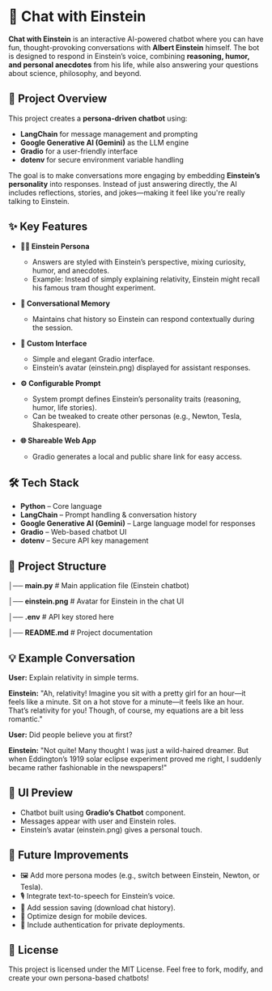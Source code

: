 # 🧠 Chat with Einstein

**Chat with Einstein** is an interactive AI-powered chatbot where you can have fun, thought-provoking conversations with **Albert Einstein** himself.
The bot is designed to respond in Einstein’s voice, combining **reasoning, humor, and personal anecdotes** from his life, while also answering your questions about science, philosophy, and beyond.

## 🎯 Project Overview

This project creates a **persona-driven chatbot** using:

* **LangChain** for message management and prompting
* **Google Generative AI (Gemini)** as the LLM engine
* **Gradio** for a user-friendly interface
* **dotenv** for secure environment variable handling

The goal is to make conversations more engaging by embedding **Einstein’s personality** into responses. 
Instead of just answering directly, the AI includes reflections, stories, and jokes—making it feel like you're really talking to Einstein.

## ✨ Key Features

* **👨‍🔬 Einstein Persona**
  * Answers are styled with Einstein’s perspective, mixing curiosity, humor, and anecdotes.
  * Example: Instead of simply explaining relativity, Einstein might recall his famous tram thought experiment.

* **💬 Conversational Memory**
  * Maintains chat history so Einstein can respond contextually during the session.

* **🎨 Custom Interface**
  * Simple and elegant Gradio interface.
  * Einstein’s avatar (einstein.png) displayed for assistant responses.

* **⚙️ Configurable Prompt**
  * System prompt defines Einstein’s personality traits (reasoning, humor, life stories).
  * Can be tweaked to create other personas (e.g., Newton, Tesla, Shakespeare).

* **🌐 Shareable Web App**
  * Gradio generates a local and public share link for easy access.

## 🛠️ Tech Stack

* **Python** – Core language
* **LangChain** – Prompt handling & conversation history
* **Google Generative AI (Gemini)** – Large language model for responses
* **Gradio** – Web-based chatbot UI
* **dotenv** – Secure API key management

## 📂 Project Structure

│── **main.py**              # Main application file (Einstein chatbot)

│── **einstein.png**        # Avatar for Einstein in the chat UI

│── **.env**                # API key stored here 

│── **README.md**           # Project documentation

## 💡 Example Conversation

**User:** Explain relativity in simple terms.

**Einstein:** "Ah, relativity! Imagine you sit with a pretty girl for an hour—it feels like a minute. Sit on a hot stove for a minute—it feels like an hour. That’s relativity for you! Though, of course, my equations are a bit less romantic."

**User:** Did people believe you at first?

**Einstein:** "Not quite! Many thought I was just a wild-haired dreamer. But when Eddington’s 1919 solar eclipse experiment proved me right, I suddenly became rather fashionable in the newspapers!"

## 🎨 UI Preview

* Chatbot built using **Gradio’s Chatbot** component.
* Messages appear with user and Einstein roles.
* Einstein’s avatar (einstein.png) gives a personal touch.

## 📌 Future Improvements

* 🖼 Add more persona modes (e.g., switch between Einstein, Newton, or Tesla).
* 🎙 Integrate text-to-speech for Einstein’s voice.
* 📖 Add session saving (download chat history).
* 📱 Optimize design for mobile devices.
* 🔐 Include authentication for private deployments.

## 📜 License

This project is licensed under the MIT License. Feel free to fork, modify, and create your own persona-based chatbots!
